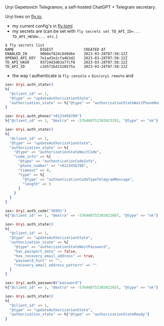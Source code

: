 Uryi Gepetovich Telegramov, a self-hosted ChatGPT + Telegram secretary.

Uryi lives on [fly.io:](https://fly.io)

- my current config's in [fly.toml](fly.toml)
- my secrets are (can be set with `fly secrets set TD_API_ID=... TD_API_HASH=... etc.`)

```console
$ fly secrets list
NAME          	DIGEST          	CREATED AT
ENABLED_IN    	90b0ef824c649d6e	2023-03-28T07:58:12Z
OPENAI_API_KEY	7e1ad3e2cfa4b3d2	2023-03-28T07:58:12Z
TD_API_HASH   	93724d3d63a77cf8	2023-03-28T07:58:12Z
TD_API_ID     	c2d571b41520575a	2023-03-28T07:58:12Z
```

- the way I authenticate is `fly console` + `bin/uryi remote` and

```elixir
iex> Uryi.auth_state()
%{
  "@client_id" => 1,
  "@type" => "updateAuthorizationState",
  "authorization_state" => %{"@type" => "authorizationStateWaitPhoneNumber"}
}

iex> Uryi.auth_phone("+0123456789")
%{"@client_id" => 1, "@extra" => -576460752303423355, "@type" => "ok"}

iex> Uryi.auth_state()
%{
  "@client_id" => 1,
  "@type" => "updateAuthorizationState",
  "authorization_state" => %{
    "@type" => "authorizationStateWaitCode",
    "code_info" => %{
      "@type" => "authenticationCodeInfo",
      "phone_number" => "+0123456789",
      "timeout" => 0,
      "type" => %{
        "@type" => "authenticationCodeTypeTelegramMessage",
        "length" => 5
      }
    }
  }
}

iex> Uryi.auth_code("36991")
%{"@client_id" => 1, "@extra" => -576460752303422687, "@type" => "ok"}

iex> Uryi.auth_state()
%{
  "@client_id" => 1,
  "@type" => "updateAuthorizationState",
  "authorization_state" => %{
    "@type" => "authorizationStateWaitPassword",
    "has_passport_data" => false,
    "has_recovery_email_address" => true,
    "password_hint" => "",
    "recovery_email_address_pattern" => ""
  }
}

iex> Uryi.auth_password("password")
%{"@client_id" => 1, "@extra" => -576460752303422655, "@type" => "ok"}

iex> Uryi.auth_state()
%{
  "@client_id" => 1,
  "@type" => "updateAuthorizationState",
  "authorization_state" => %{"@type" => "authorizationStateReady"}
}
```
